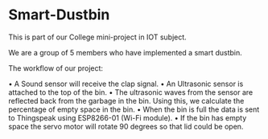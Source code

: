 # Smart-Dustbin

This is part of our College mini-project in IOT subject.

We are a group of 5 members who have implemented a smart dustbin. 

The workflow of our project:

•	A Sound sensor will receive the clap signal. 
•	An Ultrasonic sensor is attached to the top of the bin.
•	The ultrasonic waves from the sensor are reflected back from the garbage in the bin. Using this, we calculate the percentage of empty space in the bin.
•	When the bin is full the data is sent to Thingspeak using ESP8266-01 (Wi-Fi module).
•	If the bin has empty space the servo motor will rotate 90 degrees so that lid could be open.
